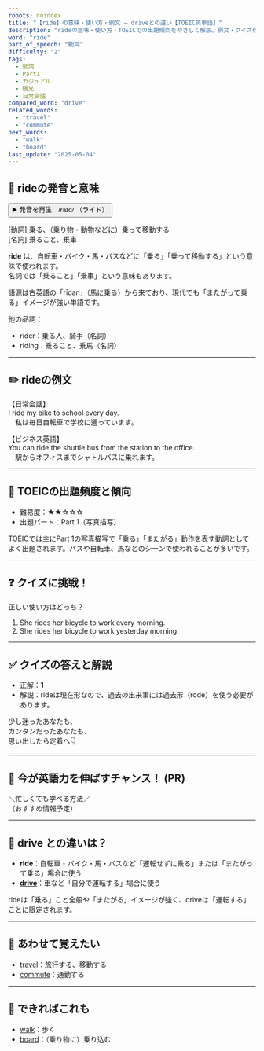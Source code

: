 ```yaml
---
robots: noindex
title: "【ride】の意味・使い方・例文 ― driveとの違い【TOEIC英単語】"
description: "rideの意味・使い方・TOEICでの出題傾向をやさしく解説。例文・クイズ付きでdriveとの違いもわかりやすく学べます。"
word: "ride"
part_of_speech: "動詞"
difficulty: "2"
tags:
  - 動詞
  - Part1
  - カジュアル
  - 観光
  - 日常会話
compared_word: "drive"
related_words:
  - "travel"
  - "commute"
next_words:
  - "walk"
  - "board"
last_update: "2025-05-04"
---
```


## 🔰 rideの発音と意味

<button class="play-audio" onclick="playTTS('ride')">
  <span class="play-audio-main">
    ▶️ 発音を再生　/raɪd/
  </span>
  <span class="play-audio-sub">
    （ライド）
  </span>
</button>

[動詞] 乗る、（乗り物・動物などに）乗って移動する  
[名詞] 乗ること、乗車

**ride** は、自転車・バイク・馬・バスなどに「乗る」「乗って移動する」という意味で使われます。  
名詞では「乗ること」「乗車」という意味もあります。

語源は古英語の「rīdan」（馬に乗る）から来ており、現代でも「またがって乗る」イメージが強い単語です。

他の品詞：  
- rider：乗る人、騎手（名詞）
- riding：乗ること、乗馬（名詞）

---

## ✏️ rideの例文

【日常会話】  
I ride my bike to school every day.  
　私は毎日自転車で学校に通っています。

【ビジネス英語】  
You can ride the shuttle bus from the station to the office.  
　駅からオフィスまでシャトルバスに乗れます。

---

## 🎯 TOEICの出題頻度と傾向

- 難易度：★★☆☆☆
- 出題パート：Part 1（写真描写）

TOEICでは主にPart 1の写真描写で「乗る」「またがる」動作を表す動詞としてよく出題されます。バスや自転車、馬などのシーンで使われることが多いです。

---

## ❓ クイズに挑戦！

正しい使い方はどっち？

1. She rides her bicycle to work every morning.  
2. She rides her bicycle to work yesterday morning.

---

## ✅ クイズの答えと解説

- 正解：**1**
- 解説：rideは現在形なので、過去の出来事には過去形（rode）を使う必要があります。

少し迷ったあなたも、  
カンタンだったあなたも、  
思い出したら定着へ👇️

---

## 🚀 今が英語力を伸ばすチャンス！ (PR)

<div class="info-center">
＼忙しくても学べる方法／<br>  
（おすすめ情報予定）
</div>

---

## 🤔  drive との違いは？

- **ride**：自転車・バイク・馬・バスなど「運転せずに乗る」または「またがって乗る」場合に使う
- **[drive](/word/drive)**：車など「自分で運転する」場合に使う

rideは「乗る」こと全般や「またがる」イメージが強く、driveは「運転する」ことに限定されます。

---

## 🧩 あわせて覚えたい

- [travel](/word/travel)：旅行する、移動する
- [commute](/word/commute)：通勤する

---

## 📖 できればこれも

- [walk](/word/walk)：歩く
- [board](/word/board)：（乗り物に）乗り込む

<!-- cvid: aid12_bid30 -->
